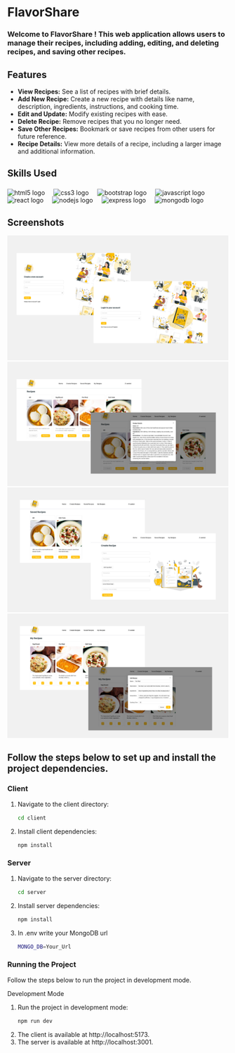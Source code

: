 # FlavorShare
### Welcome to FlavorShare ! This web application allows users to manage their recipes, including adding, editing, and deleting recipes, and saving other recipes.

## Features

- **View Recipes:** See a list of recipes with brief details.
- **Add New Recipe:** Create a new recipe with details like name, description, ingredients, instructions, and cooking time.
- **Edit and Update:** Modify existing recipes with ease.
- **Delete Recipe:** Remove recipes that you no longer need.
- **Save Other Recipes:** Bookmark or save recipes from other users for future reference.
- **Recipe Details:** View more details of a recipe, including a larger image and additional information.


## Skills Used

###

<div align="left">
  <img src="https://cdn.jsdelivr.net/gh/devicons/devicon/icons/html5/html5-original.svg" height="40" alt="html5 logo"  />
  <img width="12" />
  <img src="https://cdn.jsdelivr.net/gh/devicons/devicon/icons/css3/css3-original.svg" height="40" alt="css3 logo"  />
  <img width="12" />
  <img src="https://cdn.jsdelivr.net/gh/devicons/devicon/icons/bootstrap/bootstrap-original.svg" height="40" alt="bootstrap logo"  />
  <img width="12" />
  <img src="https://cdn.jsdelivr.net/gh/devicons/devicon/icons/javascript/javascript-original.svg" height="40" alt="javascript logo"  />
  <img width="12" />
  <img src="https://cdn.jsdelivr.net/gh/devicons/devicon/icons/react/react-original.svg" height="40" alt="react logo"  />
  <img width="12" />
  <img src="https://cdn.jsdelivr.net/gh/devicons/devicon/icons/nodejs/nodejs-original.svg" height="40" alt="nodejs logo"  />
  <img width="12" />
  <img src="https://cdn.jsdelivr.net/gh/devicons/devicon/icons/express/express-original.svg" height="40" alt="express logo"  />
  <img width="12" />
  <img src="https://cdn.jsdelivr.net/gh/devicons/devicon/icons/mongodb/mongodb-original.svg" height="40" alt="mongodb logo"  />
</div>

###

## Screenshots

![Image_1](./asset/image_1.png)
![Image_2](./asset/Image_2.png)
![Image_3](./asset/Image_3.png)
![Image_4](./asset/Image_4.png)

## Follow the steps below to set up and install the project dependencies.

### Client

1. Navigate to the client directory:
   ```bash
   cd client
2. Install client dependencies:
   ```bash
   npm install

### Server

1. Navigate to the server directory:
   ```bash
   cd server
2. Install server dependencies:
   ```bash
   npm install
3. In .env write your MongoDB url
   ```bash
   MONGO_DB=Your_Url

### Running the Project
Follow the steps below to run the project in development mode.

Development Mode

1. Run the project in development mode:
   ```bash
   npm run dev
   
2. The client is available at http://localhost:5173.
3. The server is available at http://localhost:3001.


